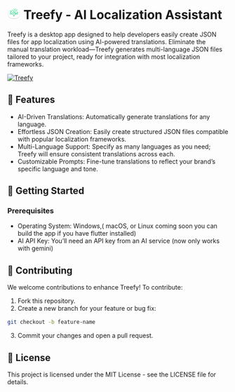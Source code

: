 # <img src="./assets/in_readme/treefyLogo.png" width="30px"/> Treefy - AI Localization Assistant
Treefy is a desktop app designed to help developers easily create JSON files for app localization using AI-powered translations. Eliminate the manual translation workload—Treefy generates multi-language JSON files tailored to your project, ready for integration with most localization frameworks.

[![Treefy](https://img.youtube.com/vi/Kh9Z4H0p_O8/0.jpg)](https://youtu.be/Kh9Z4H0p_O8)


## 🌟 Features
 - AI-Driven Translations: Automatically generate translations for any language.
 - Effortless JSON Creation: Easily create structured JSON files compatible with popular localization frameworks.
- Multi-Language Support: Specify as many languages as you need; Treefy will ensure consistent translations across each.
- Customizable Prompts: Fine-tune translations to reflect your brand’s specific language and tone.

## 🚀 Getting Started

### Prerequisites
- Operating System: Windows,( macOS, or Linux coming soon you can build the app if you have flutter installed)
- AI API Key: You’ll need an API key from an AI service (now only works with gemini)

## 🤝 Contributing
We welcome contributions to enhance Treefy! To contribute:
1. Fork this repository.
2. Create a new branch for your feature or bug fix:
```bash
git checkout -b feature-name
```
3. Commit your changes and open a pull request.

## 📜 License
This project is licensed under the MIT License - see the LICENSE file for details.



